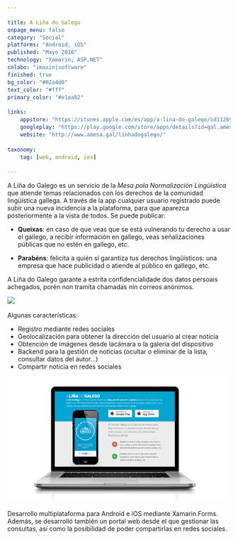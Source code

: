 ```yaml
---

title: A Liña do Galego
onpage_menu: false
category: "Social"
platforms: "Android, iOS"
published: "Mayo 2016"
technology: "Xamarin, ASP.NET"
colabo: "imaxin|software"
finished: true
bg_color: "#02a4d0"
text_color: "#fff"
primary_color: "#e1aa02"

links:
	appstore: "https://itunes.apple.com/es/app/a-lina-do-galego/id1126995001?mt=8"
	googleplay: "https://play.google.com/store/apps/details?id=gal.amesa.linagalego"
	website: "http://www.amesa.gal/linhadogalego/"

taxonomy:
	tag: [web, android, ios]

---
```


A Liña do Galego es un servicio de la *Mesa pola Normalización Lingüística* que atiende temas relacionados con los derechos de la comunidad lingüística gallega. A través de la app cualquier usuario registrado puede subir una nueva incidencia a la plataforma, para que aparezca posteriormente a la vista de todos. Se puede publicar:

* **Queixas**: en caso de que veas que se está vulnerando tu derecho a usar el gallego, a recibir información en gallego, veas señalizaciones públicas que no estén en gallego, etc.

* **Parabéns**: felicita a quién sí garantiza tus derechos lingüísticos: una empresa que hace publicidad o atiende al público en gallego, etc.

A Liña do Galego garante a estrita confidencialidade dos datos persoais achegados, porén non tramita chamadas nin correos anónimos.

![](https://www.youtube.com/watch?v=EMntWv3QvEU)

Algunas características:

* Registro mediante redes sociales
* Geolocalización para obtener la dirección del usuario al crear noticia
* Obtención de imágenes desde lacámara o la galería del dispositivo
* Backend para la gestión de noticias (ocultar o eliminar de la lista, consultar datos del autor...)
* Compartir noticia en redes sociales

![Panel de administración](img/linha-admin.png?classes=responsive-img "Panel de administración")

Desarrollo multiplataforma para Android e iOS mediante Xamarin.Forms. Además, se desarrolló también un portal web desde el que gestionar las consultas, así como la posibilidad de poder compartirlas en redes sociales. 